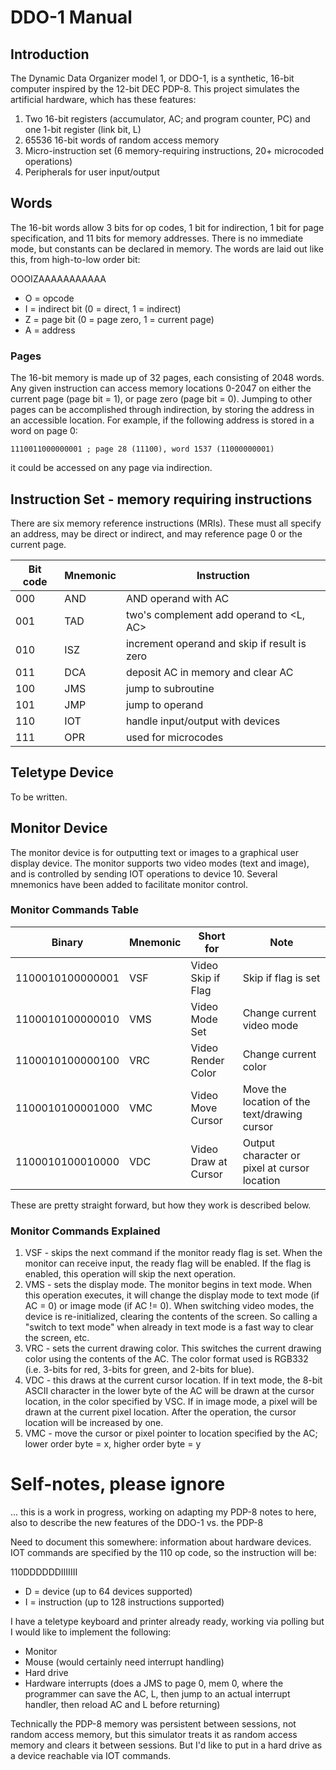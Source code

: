 # DDO-1 Manual

## Introduction

The Dynamic Data Organizer model 1, or DDO-1, is a synthetic, 16-bit computer inspired by the 12-bit DEC PDP-8. This project simulates the artificial hardware, which has these features:

1. Two 16-bit registers (accumulator, AC; and program counter, PC) and one 1-bit register (link bit, L)
2. 65536 16-bit words of random access memory
3. Micro-instruction set (6 memory-requiring instructions, 20+ microcoded operations)
4. Peripherals for user input/output

## Words

The 16-bit words allow 3 bits for op codes, 1 bit for indirection, 1 bit for page specification, and 11 bits for memory addresses. There is no immediate mode, but constants can be declared in memory. The words are laid out like this, from high-to-low order bit:

OOOIZAAAAAAAAAAA

- O = opcode
- I = indirect bit (0 = direct, 1 = indirect)
- Z = page bit (0 = page zero, 1 = current page)
- A = address

### Pages

The 16-bit memory is made up of 32 pages, each consisting of 2048 words. Any given instruction can access memory locations 0-2047 on either the current page (page bit = 1), or page zero (page bit = 0). Jumping to other pages can be accomplished through indirection, by storing the address in an accessible location. For example, if the following address is stored in a word on page 0:

    1110011000000001 ; page 28 (11100), word 1537 (11000000001)

it could be accessed on any page via indirection.

## Instruction Set - memory requiring instructions

There are six memory reference instructions (MRIs). These must all specify an address, may be direct or indirect, and may reference page 0 or the current page.

|Bit code|Mnemonic|Instruction|
|--------|--------|-----------|
| 000    | AND    | AND operand with AC |
| 001    | TAD    | two's complement add operand to <L, AC> |
| 010    | ISZ    | increment operand and skip if result is zero |
| 011    | DCA    | deposit AC in memory and clear AC |
| 100    | JMS    | jump to subroutine |
| 101    | JMP    | jump to operand |
| 110    | IOT    | handle input/output with devices |
| 111    | OPR    | used for microcodes |

## Teletype Device

To be written.

## Monitor Device

The monitor device is for outputting text or images to a graphical user display device. The monitor supports two video modes (text and image), and is controlled by sending IOT operations to device 10. Several mnemonics have been added to facilitate monitor control.

### Monitor Commands Table

|Binary|Mnemonic|Short for|Note|
|---|---|---|---|
|1100010100000001|VSF|Video Skip if Flag|Skip if flag is set|
|1100010100000010|VMS|Video Mode Set|Change current video mode|
|1100010100000100|VRC|Video Render Color|Change current color|
|1100010100001000|VMC|Video Move Cursor|Move the location of the text/drawing cursor|
|1100010100010000|VDC|Video Draw at Cursor|Output character or pixel at cursor location|

These are pretty straight forward, but how they work is described below.

### Monitor Commands Explained

1. VSF - skips the next command if the monitor ready flag is set. When the monitor can receive input, the ready flag will be enabled. If the flag is enabled, this operation will skip the next operation.
2. VMS - sets the display mode. The monitor begins in text mode. When this operation executes, it will change the display mode to text mode (if AC = 0) or image mode (if AC != 0). When switching video modes, the device is re-initialized, clearing the contents of the screen. So calling a "switch to text mode" when already in text mode is a fast way to clear the screen, etc.
3. VRC - sets the current drawing color. This switches the current drawing color using the contents of the AC. The color format used is RGB332 (i.e. 3-bits for red, 3-bits for green, and 2-bits for blue).
4. VDC - this draws at the current cursor location. If in text mode, the 8-bit ASCII character in the lower byte of the AC will be drawn at the cursor location, in the color specified by VSC. If in image mode, a pixel will be drawn at the current pixel location. After the operation, the cursor location will be increased by one. 
5. VMC - move the cursor or pixel pointer to location specified by the AC; lower order byte = x, higher order byte = y


# Self-notes, please ignore

...
this is a work in progress, working on adapting my PDP-8 notes to here, also to describe the new features of the DDO-1 vs. the PDP-8

Need to document this somewhere: information about hardware devices. IOT commands are specified by the 110 op code, so the instruction will be:

110DDDDDDIIIIIII

- D = device (up to 64 devices supported)
- I = instruction (up to 128 instructions supported)

I have a teletype keyboard and printer already ready, working via polling but I would like to implement the following:

- Monitor
- Mouse (would certainly need interrupt handling)
- Hard drive
- Hardware interrupts (does a JMS to page 0, mem 0, where the programmer can save the AC, L, then jump to an actual interrupt handler, then reload AC and L before returning)

Technically the PDP-8 memory was persistent between sessions, not random access memory, but this simulator treats it as random access memory and clears it between sessions. But I'd like to put in a hard drive as a device reachable via IOT commands.

